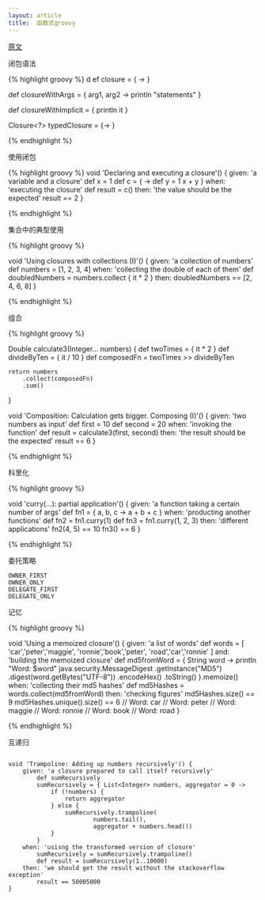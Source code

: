 ```yaml
---
layout: article
title:  函数式groovy
---
```


[原文](https://mariogarcia.github.io/functional-groovy/)

闭包语法

{% highlight groovy %}
d ef closure = { -> }

def closureWithArgs = { arg1, arg2 -> 
    println "statements" 
}

def closureWithImplicit = {
    println it 
}

Closure<?> typedClosure = {-> } 

{% endhighlight %}


使用闭包

{% highlight groovy %}
void 'Declaring and executing a closure'() {
    given: 'a variable and a closure'
        def x = 1 
        def c = { ->
            def y = 1 
            x + y 
        }
    when: 'executing the closure'
        def result = c() 
    then: 'the value should be the expected'
        result == 2
}

{% endhighlight %}


集合中的典型使用

{% highlight groovy %}

void 'Using closures with collections (I)'() {
    given: 'a collection of numbers'
        def numbers = [1, 2, 3, 4]
    when: 'collecting the double of each of them'
        def doubledNumbers = numbers.collect { it * 2 } 
    then:
        doubledNumbers == [2, 4, 6, 8]
}

{% endhighlight %}


组合

{% highlight groovy %}

Double calculate3(Integer... numbers) {
    def twoTimes = { it * 2 } 
    def divideByTen = { it / 10 } 
    def composedFn = twoTimes >> divideByTen 

    return numbers
        .collect(composedFn) 
        .sum()
}

void 'Composition: Calculation gets bigger. Composing (I)'() {
    given: 'two numbers as input'
        def first = 10
        def second = 20
    when: 'invoking the function'
        def result = calculate3(first, second)
    then: 'the result should be the expected'
        result == 6
}

{% endhighlight %}

科里化

{% highlight groovy %}

void 'curry(...): partial application'() {
    given: 'a function taking a certain number of args'
        def fn1 = { a, b, c -> a + b + c } 
    when: 'producting another functions'
        def fn2 = fn1.curry(1) 
        def fn3 = fn1.curry(1, 2, 3) 
    then: 'different applications'
        fn2(4, 5) == 10
        fn3() == 6
}

{% endhighlight %}


委托策略

```
OWNER_FIRST
OWNER_ONLY
DELEGATE_FIRST
DELEGATE_ONLY

```


记忆

{% highlight groovy %}

void 'Using a memoized closure'() {
     given: 'a list of words'
         def words = [\
             'car','peter','maggie',
             'ronnie','book','peter',
             'road','car','ronnie'
         ]
     and: 'building the memoized closure'
         def md5fromWord = { String word ->
             println "Word: $word" 
             java.security.MessageDigest
                 .getInstance("MD5")
                 .digest(word.getBytes("UTF-8"))
                 .encodeHex()
                 .toString()
         }.memoize() 
     when: 'collecting their md5 hashes'
         def md5Hashes = words.collect(md5fromWord) 
     then: 'checking figures'
         md5Hashes.size() == 9
         md5Hashes.unique().size() == 6
     // Word: car
     // Word: peter
     // Word: maggie
     // Word: ronnie
     // Word: book
     // Word: road
}

{% endhighlight %}


互递归

```

void 'Trampoline: Adding up numbers recursively'() {
    given: 'a closure prepared to call itself recursively'
        def sumRecursively 
        sumRecursively = { List<Integer> numbers, aggregator = 0 ->
            if (!numbers) {
                return aggregator
            } else {
                sumRecursively.trampoline( 
                        numbers.tail(),
                        aggregator + numbers.head())
            }
        }
    when: 'usisng the transformed version of closure'
        sumRecursively = sumRecursively.trampoline() 
        def result = sumRecursively(1..10000)
    then: 'we should get the result without the stackoverflow exception'
        result == 50005000
}

```
